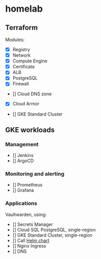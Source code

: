 # homelab

## Terraform

Modules:

- [x] Registry
- [x] Network
- [x] Compute Engine
- [x] Certificate
- [x] ALB
- [x] PostgreSQL
- [x] Firewall
- [] Cloud DNS zone
- [x] Cloud Armor
- [] GKE Standard Cluster

## GKE workloads

### Management

- [] Jenkins
- [] ArgoCD

### Monitoring and alerting

- [] Prometheus
- [] Grafana

### Applications

Vaultwarden, using:

- [] Secrets Manager
- [] Cloud SQL PostgreSQL, single-region
- [] GKE Standard Cluster, single-region
- [] Call [Helm chart](https://github.com/guerzon/vaultwarden)
- [] Nginx Ingress
- [] DNS
